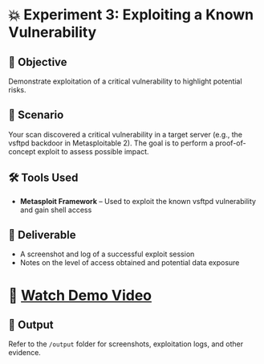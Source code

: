 # 💥 Experiment 3: Exploiting a Known Vulnerability

## 🧠 Objective  
Demonstrate exploitation of a critical vulnerability to highlight potential risks.

## 🏢 Scenario  
Your scan discovered a critical vulnerability in a target server (e.g., the vsftpd backdoor in Metasploitable 2). The goal is to perform a proof-of-concept exploit to assess possible impact.

## 🛠️ Tools Used  
- **Metasploit Framework** – Used to exploit the known vsftpd vulnerability and gain shell access

## 📄 Deliverable  
- A screenshot and log of a successful exploit session  
- Notes on the level of access obtained and potential data exposure

#  🎥 [Watch Demo Video]()

## 📁 Output  
Refer to the `/output` folder for screenshots, exploitation logs, and other evidence.

